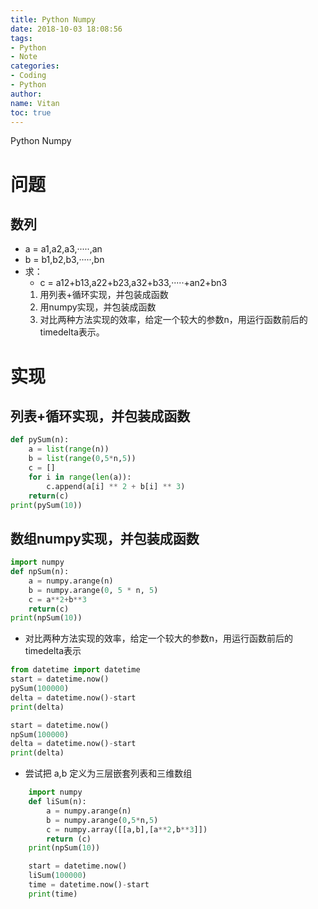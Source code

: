 ```yaml
---
title: Python Numpy
date: 2018-10-03 18:08:56
tags:
- Python
- Note
categories:
- Coding
- Python
author:
name: Vitan
toc: true
---
```

Python Numpy
<!--more-->
# 问题
## 数列
- a = a1,a2,a3,·····,an
- b = b1,b2,b3,·····,bn
- 求：
	- c = a12+b13,a22+b23,a32+b33,·····+an2+bn3
	1. 用列表+循环实现，并包装成函数
	2. 用numpy实现，并包装成函数
	3. 对比两种方法实现的效率，给定一个较大的参数n，用运行函数前后的timedelta表示。

# 实现
## 列表+循环实现，并包装成函数
```python
def pySum(n):
    a = list(range(n))
    b = list(range(0,5*n,5))
    c = []
    for i in range(len(a)):
        c.append(a[i] ** 2 + b[i] ** 3)
    return(c)
print(pySum(10))
```


## 数组numpy实现，并包装成函数
```python
import numpy
def npSum(n):
    a = numpy.arange(n)
    b = numpy.arange(0, 5 * n, 5)
    c = a**2+b**3
    return(c)
print(npSum(10))
```


- 对比两种方法实现的效率，给定一个较大的参数n，用运行函数前后的timedelta表示

```python
from datetime import datetime
start = datetime.now()
pySum(100000)
delta = datetime.now()-start
print(delta)

start = datetime.now()
npSum(100000)
delta = datetime.now()-start
print(delta)
```

- 尝试把 a,b 定义为三层嵌套列表和三维数组

```python
	import numpy
	def liSum(n):
	    a = numpy.arange(n)
	    b = numpy.arange(0,5*n,5)
	    c = numpy.array([[a,b],[a**2,b**3]])
	    return (c)
	print(npSum(10))

	start = datetime.now()
	liSum(100000)
	time = datetime.now()-start
	print(time)
```
